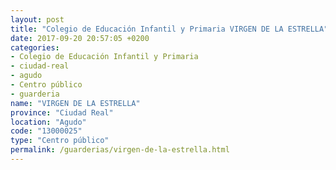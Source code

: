```yaml
---
layout: post
title: "Colegio de Educación Infantil y Primaria VIRGEN DE LA ESTRELLA"
date: 2017-09-20 20:57:05 +0200
categories:
- Colegio de Educación Infantil y Primaria
- ciudad-real
- agudo
- Centro público
- guarderia
name: "VIRGEN DE LA ESTRELLA"
province: "Ciudad Real"
location: "Agudo"
code: "13000025"
type: "Centro público"
permalink: /guarderias/virgen-de-la-estrella.html
---
```

